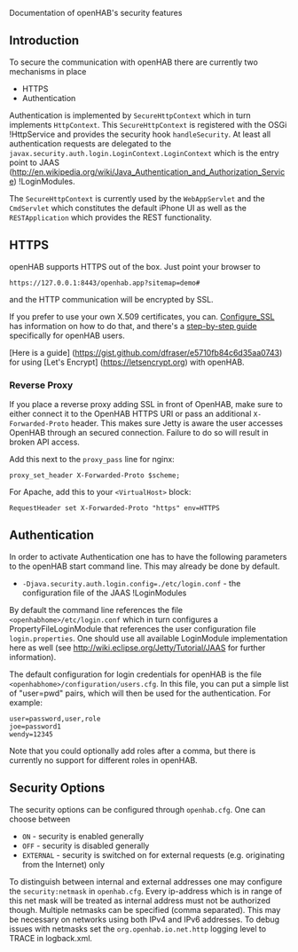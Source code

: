 Documentation of openHAB's security features

## Introduction

To secure the communication with openHAB there are currently two mechanisms in place

- HTTPS
- Authentication

Authentication is implemented by `SecureHttpContext` which in turn implements `HttpContext`. This `SecureHttpContext` is registered with the OSGi !HttpService and provides the security hook `handleSecurity`. At least all authentication requests are delegated to the `javax.security.auth.login.LoginContext.LoginContext` which is the entry point to JAAS (http://en.wikipedia.org/wiki/Java_Authentication_and_Authorization_Service) !LoginModules.

The `SecureHttpContext` is currently used by the `WebAppServlet` and the `CmdServlet` which constitutes the default iPhone UI as well as the `RESTApplication` which provides the REST functionality.

## HTTPS

openHAB supports HTTPS out of the box. Just point your browser to 

`https://127.0.0.1:8443/openhab.app?sitemap=demo#` 

and the HTTP communication will be encrypted by SSL. 

If you prefer to use your own X.509 certificates, you can. [Configure_SSL](http://wiki.eclipse.org/Jetty/Howto/Configure_SSL) has information on how to do that, and there's a
[step-by-step guide](https://gist.github.com/jpmens/8029383) specifically for openHAB users.

[Here is a guide] (https://gist.github.com/dfraser/e5710fb84c6d35aa0743) for using [Let's Encrypt] (https://letsencrypt.org) with openHAB.

### Reverse Proxy

If you place a reverse proxy adding SSL in front of OpenHAB, make sure to either connect it to the OpenHAB HTTPS URI or pass an additional `X-Forwarded-Proto` header. This makes sure Jetty is aware the user accesses OpenHAB through an secured connection. Failure to do so will result in broken API access.

Add this next to the `proxy_pass` line for nginx:

    proxy_set_header X-Forwarded-Proto $scheme;

For Apache, add this to your `<VirtualHost>` block:

    RequestHeader set X-Forwarded-Proto "https" env=HTTPS

## Authentication

In order to activate Authentication one has to have the following parameters to the openHAB start command line.  This may already be done by default.  

- `-Djava.security.auth.login.config=./etc/login.conf` - the configuration file of the JAAS !LoginModules

By default the command line references the file `<openhabhome>/etc/login.conf` which in turn configures a PropertyFileLoginModule that references the user configuration file `login.properties`. One should use all available LoginModule implementation here as well (see http://wiki.eclipse.org/Jetty/Tutorial/JAAS for further information).

The default configuration for login credentials for openHAB is the file  `<openhabhome>/configuration/users.cfg`. In this file, you can put a simple list of "user=pwd" pairs, which will then be used for the authentication.  For example:

```
user=password,user,role
joe=password1
wendy=12345
```

Note that you could optionally add roles after a comma, but there is currently no support for different roles in openHAB.

## Security Options

The security options can be configured through `openhab.cfg`. One can choose between

- `ON` - security is enabled generally
- `OFF` - security is disabled generally
- `EXTERNAL` - security is switched on for external requests (e.g. originating from the Internet) only

To distinguish between internal and external addresses one may configure the `security:netmask` in `openhab.cfg`. Every ip-address which is in range of this net mask will be treated as internal address must not be authorized though. Multiple netmasks can be specified (comma separated). This may be necessary on networks using both IPv4 and IPv6 addresses. To debug issues with netmasks set the `org.openhab.io.net.http` logging level to TRACE in logback.xml.